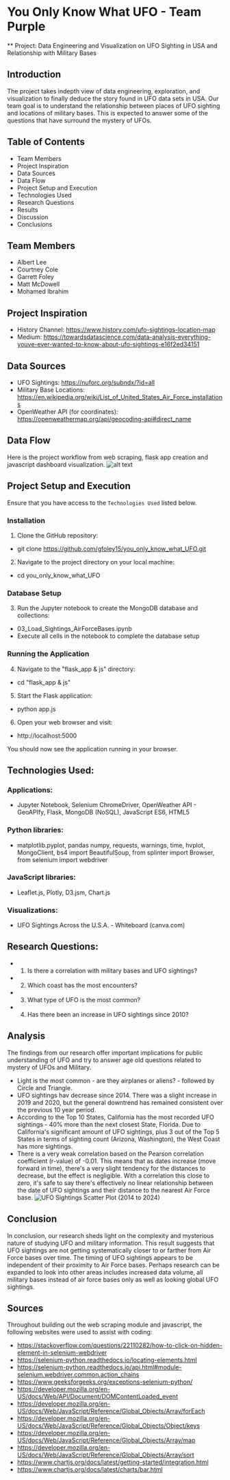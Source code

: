 
# You Only Know What UFO - Team Purple

** Project: Data Engineering and Visualization on UFO Sighting in USA and Relationship with Military Bases
## Introduction 
The project takes indepth view of data engineering, exploration, and visualization to finally deduce the story found in UFO data sets in USA. Our team goal is to understand the relationship between places of UFO sighting and locations of military bases. This is expected to answer some of the questions that have surround the mystery of UFOs.

## Table of Contents
- Team Members
- Project Inspiration
- Data Sources
- Data Flow
- Project Setup and Execution
- Technologies Used
- Research Questions
- Results
- Discussion
- Conclusions

## Team Members
- Albert Lee
- Courtney Cole
- Garrett Foley
- Matt McDowell
- Mohamed Ibrahim
  
## Project Inspiration
- History Channel: https://www.history.com/ufo-sightings-location-map 
- Medium: https://towardsdatascience.com/data-analysis-everything-youve-ever-wanted-to-know-about-ufo-sightings-e16f2ed34151 

## Data Sources
- UFO Sightings: https://nuforc.org/subndx/?id=all 
- Military Base Locations: https://en.wikipedia.org/wiki/List_of_United_States_Air_Force_installations
- OpenWeather API (for coordinates): https://openweathermap.org/api/geocoding-api#direct_name 

## Data Flow
Here is the project workflow from web scraping, flask app creation and javascript dashboard visualization.
![alt text](<UFO Workflow Diagram.png>)

## Project Setup and Execution
Ensure that you have access to the `Technologies Used` listed below.

### Installation
1. Clone the GitHub repository:
- git clone https://github.com/gfoley15/you_only_know_what_UFO.git
2. Navigate to the project directory on your local machine:
- cd you_only_know_what_UFO

### Database Setup
3. Run the Jupyter notebook to create the MongoDB database and collections:
- 03_Load_Sightings_AirForceBases.ipynb
- Execute all cells in the notebook to complete the database setup

### Running the Application
4. Navigate to the "flask_app & js" directory:
- cd "flask_app & js"
5. Start the Flask application:
- python app.js
6. Open your web browser and visit:
- http://localhost:5000

You should now see the application running in your browser.

## Technologies Used:
### Applications: 
- Jupyter Notebook, Selenium ChromeDriver, OpenWeather API - GeoAPIfy, Flask, MongoDB (NoSQL), JavaScript ES6, HTML5
### Python libraries: 
- matplotlib.pyplot, pandas numpy, requests, warnings, time, hvplot, MongoClient, bs4 import BeautifulSoup, from splinter import Browser, from selenium import webdriver
### JavaScript libraries:
- Leaflet.js, Plotly, D3.jsm, Chart.js 
### Visualizations: 
- UFO Sightings Across the U.S.A. - Whiteboard (canva.com)

## Research Questions:
 - 1. Is there a correlation with military bases and UFO sightings?
 - 2. Which coast has the most encounters?
 - 3. What type of UFO is the most common?
 - 4. Has there been an increase in UFO sightings since 2010?

## Analysis 
The findings from our research offer important implications for public understanding of UFO and try to answer age old questions related to mystery of UFOs and Military. 
 - Light is the most common - are they airplanes or aliens? - followed by Circle and Triangle.
 - UFO sightings hav decrease since 2014. There was a slight increase in 2019 and 2020, but the general downtrend has remained consistent over the previous 10 year period.
 - According to the Top 10 States, California has the most recorded UFO sightings - 40% more than the next closest State, Florida. Due to California's significant amount of UFO sightings, plus 3 out of the Top 5 States in terms of sighting count (Arizona, Washington), the West Coast has more sightings.
 - There is a very weak correlation based on the Pearson correlation coefficient (r-value) of -0.01. This means that as dates increase (move forward in time), there's a very slight tendency for the distances to decrease, but the effect is negligible. With a correlation this close to zero, it's safe to say there's effectively no linear relationship between the date of UFO sightings and their distance to the nearest Air Force base.
    ![UFO Sightings Scatter Plot (2014 to 2024)](Output/ufo_sightings_scatter_plot_2014_to_2024.png)<br>

## Conclusion
In conclusion, our research sheds light on the complexity and mysterious nature of studying UFO and military information. This result suggests that UFO sightings are not getting systematically closer to or farther from Air Force bases over time. The timing of UFO sightings appears to be independent of their proximity to Air Force bases. Perhaps research can be expanded to look into other areas includes increased data volume, all military bases instead of air force bases only as well as looking global UFO sightings.

## Sources
Throughout building out the web scraping module and javascript, the following websites were used to assist with coding:
 - https://stackoverflow.com/questions/22110282/how-to-click-on-hidden-element-in-selenium-webdriver
 - https://selenium-python.readthedocs.io/locating-elements.html
 - https://selenium-python.readthedocs.io/api.html#module-selenium.webdriver.common.action_chains
 - https://www.geeksforgeeks.org/exceptions-selenium-python/
 - https://developer.mozilla.org/en-US/docs/Web/API/Document/DOMContentLoaded_event
 - https://developer.mozilla.org/en-US/docs/Web/JavaScript/Reference/Global_Objects/Array/forEach
 - https://developer.mozilla.org/en-US/docs/Web/JavaScript/Reference/Global_Objects/Object/keys
 - https://developer.mozilla.org/en-US/docs/Web/JavaScript/Reference/Global_Objects/Array/map
 - https://developer.mozilla.org/en-US/docs/Web/JavaScript/Reference/Global_Objects/Array/sort
 - https://www.chartjs.org/docs/latest/getting-started/integration.html
 - https://www.chartjs.org/docs/latest/charts/bar.html
